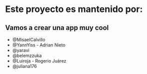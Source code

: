 
# Este proyecto es mantenido por: 
## Vamos a crear una app muy cool
* @MisaelCalvillo
* @YannYiss - Adrian Nieto
* @yaravi
* @belemzzuka
* @Luiroja - Rogerio Juárez
* @juliana176


